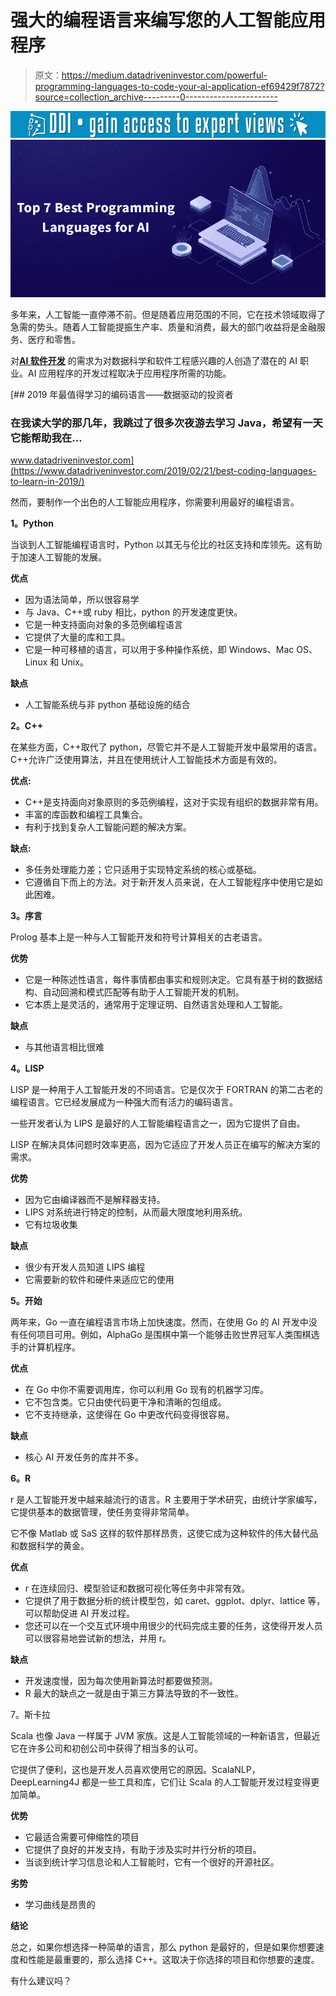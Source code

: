 # 强大的编程语言来编写您的人工智能应用程序

> 原文：<https://medium.datadriveninvestor.com/powerful-programming-languages-to-code-your-ai-application-ef69429f7872?source=collection_archive---------0----------------------->

[![](img/60372c473d101c522f8d980eaac569af.png)](http://www.track.datadriveninvestor.com/1B9E)![](img/983481f272aad14f02d8c193f9d44724.png)

多年来，人工智能一直停滞不前。但是随着应用范围的不同，它在技术领域取得了急需的势头。随着人工智能提振生产率、质量和消费，最大的部门收益将是金融服务、医疗和零售。

对[**AI 软件开发**](https://www.excellentwebworld.com/artificial-intelligence-solutions/) 的需求为对数据科学和软件工程感兴趣的人创造了潜在的 AI 职业。AI 应用程序的开发过程取决于应用程序所需的功能。

[](https://www.datadriveninvestor.com/2019/02/21/best-coding-languages-to-learn-in-2019/) [## 2019 年最值得学习的编码语言——数据驱动的投资者

### 在我读大学的那几年，我跳过了很多次夜游去学习 Java，希望有一天它能帮助我在…

www.datadriveninvestor.com](https://www.datadriveninvestor.com/2019/02/21/best-coding-languages-to-learn-in-2019/) 

然而，要制作一个出色的人工智能应用程序，你需要利用最好的编程语言。

**1。Python**

当谈到人工智能编程语言时，Python 以其无与伦比的社区支持和库领先。这有助于加速人工智能的发展。

**优点**

*   因为语法简单，所以很容易学
*   与 Java、C++或 ruby 相比，python 的开发速度更快。
*   它是一种支持面向对象的多范例编程语言
*   它提供了大量的库和工具。
*   它是一种可移植的语言，可以用于多种操作系统，即 Windows、Mac OS、Linux 和 Unix。

**缺点**

*   人工智能系统与非 python 基础设施的结合

**2。C++**

在某些方面，C++取代了 python，尽管它并不是人工智能开发中最常用的语言。C++允许广泛使用算法，并且在使用统计人工智能技术方面是有效的。

**优点:**

*   C++是支持面向对象原则的多范例编程，这对于实现有组织的数据非常有用。
*   丰富的库函数和编程工具集合。
*   有利于找到复杂人工智能问题的解决方案。

**缺点:**

*   多任务处理能力差；它只适用于实现特定系统的核心或基础。
*   它遵循自下而上的方法。对于新开发人员来说，在人工智能程序中使用它是如此困难。

**3。序言**

Prolog 基本上是一种与人工智能开发和符号计算相关的古老语言。

**优势**

*   它是一种陈述性语言，每件事情都由事实和规则决定。它具有基于树的数据结构、自动回溯和模式匹配等有助于人工智能开发的机制。
*   它本质上是灵活的，通常用于定理证明、自然语言处理和人工智能。

**缺点**

*   与其他语言相比很难

**4。LISP**

LISP 是一种用于人工智能开发的不同语言。它是仅次于 FORTRAN 的第二古老的编程语言。它已经发展成为一种强大而有活力的编码语言。

一些开发者认为 LIPS 是最好的人工智能编程语言之一，因为它提供了自由。

LISP 在解决具体问题时效率更高，因为它适应了开发人员正在编写的解决方案的需求。

**优势**

*   因为它由编译器而不是解释器支持。
*   LIPS 对系统进行特定的控制，从而最大限度地利用系统。
*   它有垃圾收集

**缺点**

*   很少有开发人员知道 LIPS 编程
*   它需要新的软件和硬件来适应它的使用

**5。开始**

两年来，Go 一直在编程语言市场上加快速度。然而，在使用 Go 的 AI 开发中没有任何项目可用。例如，AlphaGo 是围棋中第一个能够击败世界冠军人类围棋选手的计算机程序。

**优点**

*   在 Go 中你不需要调用库，你可以利用 Go 现有的机器学习库。
*   它不包含类。它只由使代码更干净和清晰的包组成。
*   它不支持继承，这使得在 Go 中更改代码变得很容易。

**缺点**

*   核心 AI 开发任务的库并不多。

**6。R**

r 是人工智能开发中越来越流行的语言。R 主要用于学术研究，由统计学家编写，它提供基本的数据管理，使任务变得非常简单。

它不像 Matlab 或 SaS 这样的软件那样昂贵，这使它成为这种软件的伟大替代品和数据科学的黄金。

**优点**

*   r 在连续回归、模型验证和数据可视化等任务中非常有效。
*   它提供了用于数据分析的统计模型包，如 caret、ggplot、dplyr、lattice 等，可以帮助促进 AI 开发过程。
*   您还可以在一个交互式环境中用很少的代码完成主要的任务，这使得开发人员可以很容易地尝试新的想法，并用 r。

**缺点**

*   开发速度慢，因为每次使用新算法时都要做预测。
*   R 最大的缺点之一就是由于第三方算法导致的不一致性。

7。斯卡拉

Scala 也像 Java 一样属于 JVM 家族。这是人工智能领域的一种新语言，但最近它在许多公司和初创公司中获得了相当多的认可。

它提供了便利，这也是开发人员喜欢使用它的原因。ScalaNLP，DeepLearning4J 都是一些工具和库，它们让 Scala 的人工智能开发过程变得更加简单。

**优势**

*   它最适合需要可伸缩性的项目
*   它提供了良好的并发支持，有助于涉及实时并行分析的项目。
*   当谈到统计学习信息论和人工智能时，它有一个很好的开源社区。

**劣势**

*   学习曲线是昂贵的

**结论**

总之，如果你想选择一种简单的语言，那么 python 是最好的，但是如果你想要速度和性能是最重要的，那么选择 C++。这取决于你选择的项目和你想要的速度。

有什么建议吗？